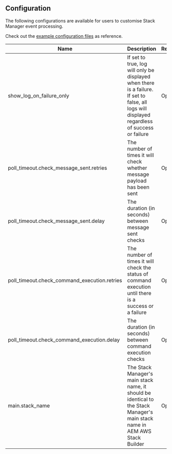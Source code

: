 Configuration
-------------

The following configurations are available for users to customise Stack Manager event processing.

Check out the [example configuration files](https://github.com/shinesolutions/aem-stack-manager-messenger/blob/master/examples/user-config/) as reference.

| Name | Description | Required? | Default |
|------|-------------|-----------|---------|
| show_log_on_failure_only | If set to true, log will only be displayed when there is a failure. If set to false, all logs will displayed regardless of success or failure | Optional | true |
| poll_timeout.check_message_sent.retries | The number of times it will check whether message payload has been sent | Optional | 120 |
| poll_timeout.check_message_sent.delay | The duration (in seconds) between message sent checks | Optional | 5 |
| poll_timeout.check_command_execution.retries | The number of times it will check the status of command execution until there is a success or a failure | Optional | 120 |
| poll_timeout.check_command_execution.delay | The duration (in seconds) between command execution checks | Optional | 5 |
| main.stack_name | The Stack Manager's main stack name, it should be identical to the Stack Manager's main stack name in AEM AWS Stack Builder | Optional | aem-stack-manager-main-stack |
